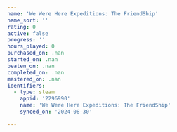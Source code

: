 ```yaml
---
name: 'We Were Here Expeditions: The FriendShip'
name_sort: ''
rating: 0
active: false
progress: ''
hours_played: 0
purchased_on: .nan
started_on: .nan
beaten_on: .nan
completed_on: .nan
mastered_on: .nan
identifiers:
  - type: steam
    appid: '2296990'
    name: 'We Were Here Expeditions: The FriendShip'
    synced_on: '2024-08-30'

---
```

